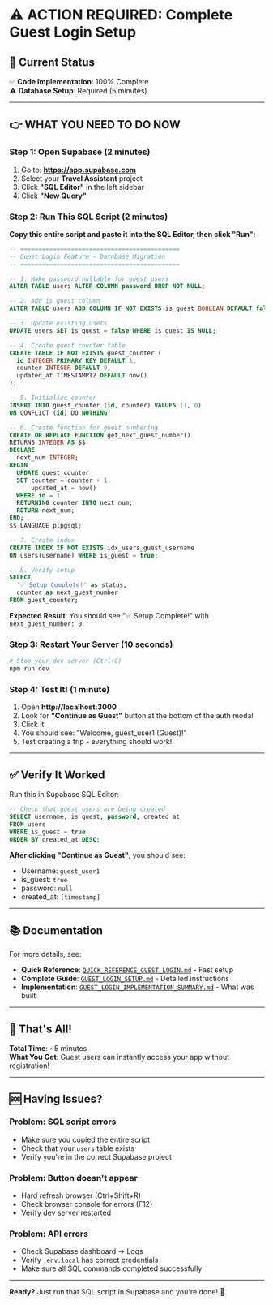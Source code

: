 # ⚠️ ACTION REQUIRED: Complete Guest Login Setup

## 🎯 Current Status
✅ **Code Implementation**: 100% Complete  
⚠️ **Database Setup**: Required (5 minutes)

---

## 👉 WHAT YOU NEED TO DO NOW

### Step 1: Open Supabase (2 minutes)

1. Go to: **https://app.supabase.com**
2. Select your **Travel Assistant** project
3. Click **"SQL Editor"** in the left sidebar
4. Click **"New Query"**

### Step 2: Run This SQL Script (2 minutes)

**Copy this entire script and paste it into the SQL Editor, then click "Run":**

```sql
-- ============================================
-- Guest Login Feature - Database Migration
-- ============================================

-- 1. Make password nullable for guest users
ALTER TABLE users ALTER COLUMN password DROP NOT NULL;

-- 2. Add is_guest column
ALTER TABLE users ADD COLUMN IF NOT EXISTS is_guest BOOLEAN DEFAULT false;

-- 3. Update existing users
UPDATE users SET is_guest = false WHERE is_guest IS NULL;

-- 4. Create guest counter table
CREATE TABLE IF NOT EXISTS guest_counter (
  id INTEGER PRIMARY KEY DEFAULT 1,
  counter INTEGER DEFAULT 0,
  updated_at TIMESTAMPTZ DEFAULT now()
);

-- 5. Initialize counter
INSERT INTO guest_counter (id, counter) VALUES (1, 0) 
ON CONFLICT (id) DO NOTHING;

-- 6. Create function for guest numbering
CREATE OR REPLACE FUNCTION get_next_guest_number()
RETURNS INTEGER AS $$
DECLARE
  next_num INTEGER;
BEGIN
  UPDATE guest_counter 
  SET counter = counter + 1,
      updated_at = now()
  WHERE id = 1 
  RETURNING counter INTO next_num;
  RETURN next_num;
END;
$$ LANGUAGE plpgsql;

-- 7. Create index
CREATE INDEX IF NOT EXISTS idx_users_guest_username 
ON users(username) WHERE is_guest = true;

-- 8. Verify setup
SELECT 
  '✅ Setup Complete!' as status,
  counter as next_guest_number
FROM guest_counter;
```

**Expected Result**: You should see "✅ Setup Complete!" with `next_guest_number: 0`

### Step 3: Restart Your Server (10 seconds)

```bash
# Stop your dev server (Ctrl+C)
npm run dev
```

### Step 4: Test It! (1 minute)

1. Open **http://localhost:3000**
2. Look for **"Continue as Guest"** button at the bottom of the auth modal
3. Click it
4. You should see: "Welcome, guest_user1 (Guest)!"
5. Test creating a trip - everything should work!

---

## ✅ Verify It Worked

Run this in Supabase SQL Editor:

```sql
-- Check that guest users are being created
SELECT username, is_guest, password, created_at 
FROM users 
WHERE is_guest = true 
ORDER BY created_at DESC;
```

**After clicking "Continue as Guest"**, you should see:
- Username: `guest_user1`
- is_guest: `true`
- password: `null`
- created_at: `[timestamp]`

---

## 📚 Documentation

For more details, see:
- **Quick Reference**: [`QUICK_REFERENCE_GUEST_LOGIN.md`](./QUICK_REFERENCE_GUEST_LOGIN.md) - Fast setup
- **Complete Guide**: [`GUEST_LOGIN_SETUP.md`](./GUEST_LOGIN_SETUP.md) - Detailed instructions
- **Implementation**: [`GUEST_LOGIN_IMPLEMENTATION_SUMMARY.md`](./GUEST_LOGIN_IMPLEMENTATION_SUMMARY.md) - What was built

---

## 🎉 That's All!

**Total Time**: ~5 minutes  
**What You Get**: Guest users can instantly access your app without registration!

---

## 🆘 Having Issues?

### Problem: SQL script errors
- Make sure you copied the entire script
- Check that your `users` table exists
- Verify you're in the correct Supabase project

### Problem: Button doesn't appear
- Hard refresh browser (Ctrl+Shift+R)
- Check browser console for errors (F12)
- Verify dev server restarted

### Problem: API errors
- Check Supabase dashboard → Logs
- Verify `.env.local` has correct credentials
- Make sure all SQL commands completed successfully

---

**Ready?** Just run that SQL script in Supabase and you're done! 🚀
